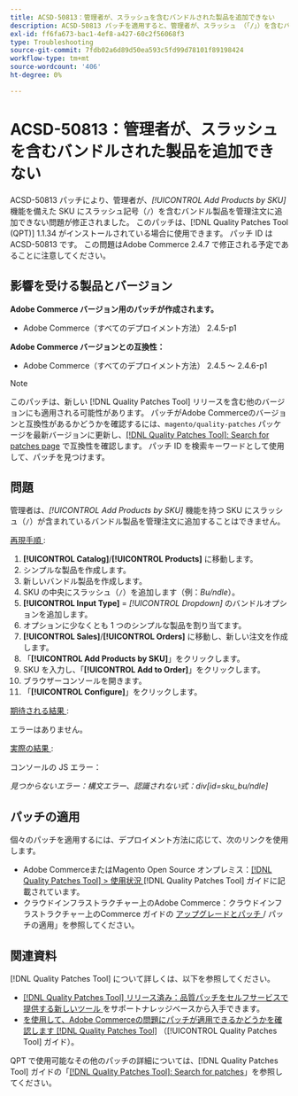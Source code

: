 ```yaml
---
title: ACSD-50813：管理者が、スラッシュを含むバンドルされた製品を追加できない
description: ACSD-50813 パッチを適用すると、管理者が、スラッシュ （「/」）を含むバンドル製品を SKU に追加できず、*SKU による製品の追加*機能を管理者の指示に追加できない、Adobe Commerceのパフォーマンスの問題が修正されます。
exl-id: ff6fa673-bac1-4ef8-a427-60c2f56068f3
type: Troubleshooting
source-git-commit: 7fdb02a6d89d50ea593c5fd99d78101f89198424
workflow-type: tm+mt
source-wordcount: '406'
ht-degree: 0%

---
```


# ACSD-50813：管理者が、スラッシュを含むバンドルされた製品を追加できない

ACSD-50813 パッチにより、管理者が、*[!UICONTROL Add Products by SKU]* 機能を備えた SKU にスラッシュ記号（`/`）を含むバンドル製品を管理注文に追加できない問題が修正されました。 このパッチは、[!DNL Quality Patches Tool (QPT)] 1.1.34 がインストールされている場合に使用できます。 パッチ ID は ACSD-50813 です。 この問題はAdobe Commerce 2.4.7 で修正される予定であることに注意してください。

## 影響を受ける製品とバージョン

**Adobe Commerce バージョン用のパッチが作成されます。**

* Adobe Commerce（すべてのデプロイメント方法） 2.4.5-p1

**Adobe Commerce バージョンとの互換性：**

* Adobe Commerce（すべてのデプロイメント方法） 2.4.5 ～ 2.4.6-p1

>[!NOTE]
>
>このパッチは、新しい [!DNL Quality Patches Tool] リリースを含む他のバージョンにも適用される可能性があります。 パッチがAdobe Commerceのバージョンと互換性があるかどうかを確認するには、`magento/quality-patches` パッケージを最新バージョンに更新し、[[!DNL Quality Patches Tool]: Search for patches page](https://experienceleague.adobe.com/tools/commerce-quality-patches/index.html?lang=ja) で互換性を確認します。 パッチ ID を検索キーワードとして使用して、パッチを見つけます。

## 問題

管理者は、*[!UICONTROL Add Products by SKU]* 機能を持つ SKU にスラッシュ（`/`）が含まれているバンドル製品を管理注文に追加することはできません。

<u> 再現手順 </u>:

1. **[!UICONTROL Catalog]**/**[!UICONTROL Products]** に移動します。
1. シンプルな製品を作成します。
1. 新しいバンドル製品を作成します。
1. SKU の中央にスラッシュ（`/`）を追加します（例：*Bu/ndle*）。
1. **[!UICONTROL Input Type]** = *[!UICONTROL Dropdown]* のバンドルオプションを追加します。
1. オプションに少なくとも 1 つのシンプルな製品を割り当てます。
1. **[!UICONTROL Sales]**/**[!UICONTROL Orders]** に移動し、新しい注文を作成します。
1. 「**[!UICONTROL Add Products by SKU]**」をクリックします。
1. SKU を入力し、「**[!UICONTROL Add to Order]**」をクリックします。
1. ブラウザーコンソールを開きます。
1. 「**[!UICONTROL Configure]**」をクリックします。

<u> 期待される結果 </u>:

エラーはありません。

<u> 実際の結果 </u>:

コンソールの JS エラー：

*見つからないエラー：構文エラー、認識されない式：div[id=sku_bu/ndle]*

## パッチの適用

個々のパッチを適用するには、デプロイメント方法に応じて、次のリンクを使用します。

* Adobe CommerceまたはMagento Open Source オンプレミス：[[!DNL Quality Patches Tool] > 使用状況 ](/help/tools/quality-patches-tool/usage.md) [!DNL Quality Patches Tool] ガイドに記載されています。
* クラウドインフラストラクチャー上のAdobe Commerce：クラウドインフラストラクチャー上のCommerce ガイドの [ アップグレードとパッチ ](https://experienceleague.adobe.com/docs/commerce-cloud-service/user-guide/develop/upgrade/apply-patches.html?lang=ja)/ パッチの適用」を参照してください。

## 関連資料

[!DNL Quality Patches Tool] について詳しくは、以下を参照してください。

* [[!DNL Quality Patches Tool]  リリース済み：品質パッチをセルフサービスで提供する新しいツール ](https://experienceleague.adobe.com/ja/docs/commerce-operations/tools/quality-patches-tool/quality-patches-tool-to-self-serve-quality-patches) をサポートナレッジベースから入手できます。
* [ を使用して、Adobe Commerceの問題にパッチが適用できるかどうかを確認します  [!DNL Quality Patches Tool]](/help/tools/quality-patches-tool/patches-available-in-qpt/check-patch-for-magento-issue-with-magento-quality-patches.md) （[!UICONTROL Quality Patches Tool] ガイド）。


QPT で使用可能なその他のパッチの詳細については、[!DNL Quality Patches Tool] ガイドの「[[!DNL Quality Patches Tool]: Search for patches](https://experienceleague.adobe.com/tools/commerce-quality-patches/index.html?lang=ja)」を参照してください。
